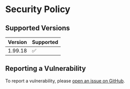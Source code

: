# Security Policy

## Supported Versions

| Version | Supported          |
|---------| ------------------ |
| 1.99.18 | :white_check_mark: |

## Reporting a Vulnerability

To report a vulnerability, please [open an issue on GitHub](https://github.com/RomainPastureau/Krajjat/security/advisories/new).